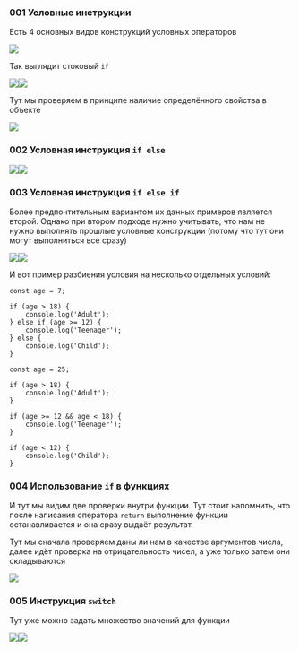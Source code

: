 ### 001 Условные инструкции

Есть 4 основных видов конструкций условных операторов

![](_png/712c0c8ed02fd69c314b170c8985892c.png)

Так выглядит стоковый `if`

![](_png/69a2c24808243e810093c75a69c25f0b.png)![](_png/04047e31b7d20b313e6624e120dd054b.png)

Тут мы проверяем в принципе наличие определённого свойства в объекте

![](_png/a7bcef477547cf703cabe66d79a8ed74.png)

### 002 Условная инструкция `if else`

![](_png/4b8b3884cd1140316855d44cb0c5650b.png)![](_png/485f6aaee063850d83c2140c674fa8e7.png)

### 003 Условная инструкция `if else if`

Более предпочтительным вариантом их данных примеров является второй. Однако при втором подходе нужно учитывать, что нам не нужно выполнять прошлые условные конструкции (потому что тут они могут выполниться все сразу)

![](_png/ed4f1128deb2df90b4e16d0c5706b311.png)![](_png/91524b557877f99e58f4ba3e1e4286b7.png)

И вот пример разбиения условия на несколько отдельных условий:

```JS
const age = 7;

if (age > 18) {
	console.log('Adult');
} else if (age >= 12) {
	console.log('Teenager');
} else {
	console.log('Child');
}
```

```JS
const age = 25;

if (age > 18) {
	console.log('Adult');
}

if (age >= 12 && age < 18) {
	console.log('Teenager');
}

if (age < 12) {
	console.log('Child');
}
```

### 004 Использование `if` в функциях

И тут мы видим две проверки внутри функции. Тут стоит напомнить, что после написания оператора `return` выполнение функции останавливается и она сразу выдаёт результат.

Тут мы сначала проверяем даны ли нам в качестве аргументов числа, далее идёт проверка на отрицательность чисел, а уже только затем они складываются

![](_png/354f714c2b1106c45e435077affbc6a4.png)

### 005 Инструкция `switch`

Тут уже можно задать множество значений для функции

![](_png/3f3e2fb6fffcbdb19e7ef14e86b716fb.png)![](_png/46409203a05e92812e0c13b3102d152f.png)
